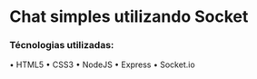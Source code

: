 <h1>Chat simples utilizando Socket</h1>

<h3>Técnologias utilizadas:</h3>
<p> • HTML5
    • CSS3
    • NodeJS
    • Express
    • Socket.io</p>